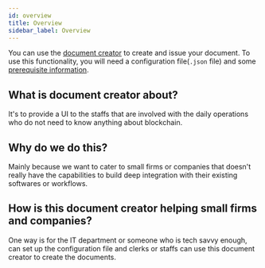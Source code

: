 ```yaml
---
id: overview
title: Overview
sidebar_label: Overview
---
```


You can use the [document creator](https://creator.tradetrust.io) to create and issue your document. To use this functionality, you will need a configuration file(`.json` file) and some [prerequisite information](/docs/reference/document-creator/prerequisites).

## What is document creator about?

It's to provide a UI to the staffs that are involved with the daily operations who do not need to know anything about blockchain.

## Why do we do this?

Mainly because we want to cater to small firms or companies that doesn't really have the capabilities to build deep integration with their existing softwares or workflows.

## How is this document creator helping small firms and companies?

One way is for the IT department or someone who is tech savvy enough, can set up the configuration file and clerks or staffs can use this document creator to create the documents.
